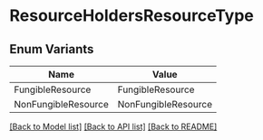 # ResourceHoldersResourceType

## Enum Variants

| Name | Value |
|---- | -----|
| FungibleResource | FungibleResource |
| NonFungibleResource | NonFungibleResource |


[[Back to Model list]](../README.md#documentation-for-models) [[Back to API list]](../README.md#documentation-for-api-endpoints) [[Back to README]](../README.md)


